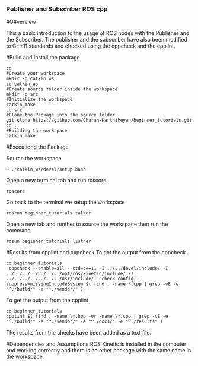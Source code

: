 ### Publisher and Subscriber ROS cpp

#O#verview

This a basic introduction to the usage of ROS nodes with the Publisher and the Subscriber. 
The publisher and the subscriber have also been modified to C++11 standards and checked using the cppcheck and the cpplint.

#Build and Install the package
```
cd
#Create your workspace
mkdir -p catkin_ws
cd catkin_ws
#Create source folder inside the workspace
mkdir -p src
#Initialize the workspace
catkin_make
cd src
#Clone the Package into the source folder
git clone https://github.com/Charan-Karthikeyan/beginner_tutorials.git
cd ..
#Building the workspace
catkin_make
```

#Executiong the Package

Source the workspace
```
~ ./catkin_ws/devel/setup.bash
```

Open a new terminal tab and run roscore
```
roscore
```
Go back to the terminal we setup the workspace
```
rosrun beginner_tutorials talker
```
Open a new tab and runther to source the workspace then run the command
```
rosun beginner_tutorials listner
```
#Results from cpplint and cppcheck
To get the output from the cppcheck
```
cd beginner_tutorials
 cppcheck --enable=all --std=c++11 -I ../../devel/include/ -I ../../../../../../../opt/ros/kinetic/include/ -I ../../../../../../../usr/include/ --check-config --suppress=missingIncludeSystem $( find . -name *.cpp | grep -vE -e "^./build/" -e "^./vendor/" )
```
To get the output from the cpplint 
```
cd beginner_tutorials
cpplint $( find . -name \*.hpp -or -name \*.cpp | grep -vE -e "^./build/" -e "^./vendor/" -e "^./docs/" -e "^./results" )

```
The results from the checks have been added as a text file.
  
#Dependencies and Assumptions
ROS Kinetic is installed in the computer and working correctly and there is no other package with the same name in the workspace.





